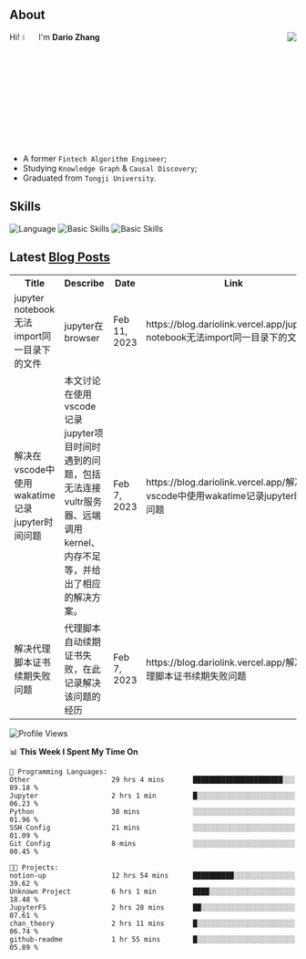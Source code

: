 ## About

<img align="right" src="https://github-readme-stats.vercel.app/api?username=dario-github&show_icons=true&bg_color=00000000&hide_title=true&hide_border=true&include_all_commits=true&count_private=true&theme=transparent" />

Hi! <img src="https://media.giphy.com/media/hvRJCLFzcasrR4ia7z/giphy.gif" width="5%"> I'm **Dario Zhang**

- A former `Fintech Algorithm Engineer`;
- Studying `Knowledge Graph` & `Causal Discovery`;
- Graduated from `Tongji University`.

## Skills

![Language](https://skillicons.dev/icons?i=py,matlab,pytorch,latex,regex,mysql,sqlite)
![Basic Skills](https://skillicons.dev/icons?i=bash,git,linux,md)
![Basic Skills](https://skillicons.dev/icons?i=vim,vscode,jupyterlab)

## Latest [Blog Posts](https://blog.dariolink.vercel.app/)

<table>
  <tr><th>Title</th><th>Describe</th><th>Date</th><th>Link</th></tr>
  <!-- BLOG-POST-LIST:START --><tr><td>jupyter notebook无法import同一目录下的文件</td><td>jupyter在browser</td><td>Feb 11, 2023</td><td>https://blog.dariolink.vercel.app/jupyter-notebook无法import同一目录下的文件</td></tr><tr><td>解决在vscode中使用wakatime记录jupyter时间问题</td><td>本文讨论在使用vscode记录jupyter项目时间时遇到的问题，包括无法连接vultr服务器、远端调用kernel、内存不足等，并给出了相应的解决方案。</td><td>Feb 7, 2023</td><td>https://blog.dariolink.vercel.app/解决在vscode中使用wakatime记录jupyter时间问题</td></tr><tr><td>解决代理脚本证书续期失败问题</td><td>代理脚本自动续期证书失败，在此记录解决该问题的经历</td><td>Feb 7, 2023</td><td>https://blog.dariolink.vercel.app/解决代理脚本证书续期失败问题</td></tr><!-- BLOG-POST-LIST:END -->
</table>

<!--START_SECTION:waka-->
![Profile Views](http://img.shields.io/badge/Profile%20Views-302-blue)

📊 **This Week I Spent My Time On** 

```text
💬 Programming Languages: 
Other                    29 hrs 4 mins       ██████████████████████░░░   89.18 % 
Jupyter                  2 hrs 1 min         █░░░░░░░░░░░░░░░░░░░░░░░░   06.23 % 
Python                   38 mins             ░░░░░░░░░░░░░░░░░░░░░░░░░   01.96 % 
SSH Config               21 mins             ░░░░░░░░░░░░░░░░░░░░░░░░░   01.09 % 
Git Config               8 mins              ░░░░░░░░░░░░░░░░░░░░░░░░░   00.45 % 

🐱‍💻 Projects: 
notion-up                12 hrs 54 mins      ██████████░░░░░░░░░░░░░░░   39.62 % 
Unknown Project          6 hrs 1 min         ████░░░░░░░░░░░░░░░░░░░░░   18.48 % 
JupyterFS                2 hrs 28 mins       ██░░░░░░░░░░░░░░░░░░░░░░░   07.61 % 
chan_theory              2 hrs 11 mins       █░░░░░░░░░░░░░░░░░░░░░░░░   06.74 % 
github-readme            1 hr 55 mins        █░░░░░░░░░░░░░░░░░░░░░░░░   05.89 % 

```


<!--END_SECTION:waka-->
